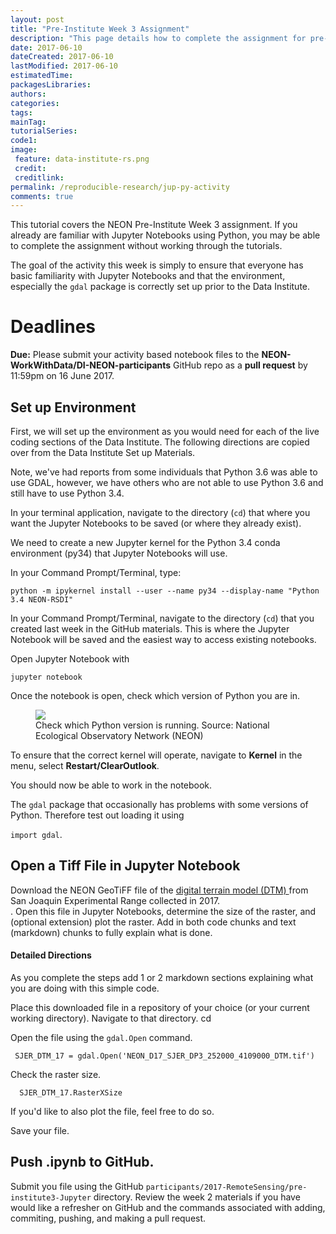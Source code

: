 ```yaml
---
layout: post
title: "Pre-Institute Week 3 Assignment"
description: "This page details how to complete the assignment for pre-Institute week 3."
date: 2017-06-10
dateCreated: 2017-06-10
lastModified: 2017-06-10
estimatedTime:
packagesLibraries:
authors:
categories:
tags:
mainTag: 
tutorialSeries: 
code1:
image:
 feature: data-institute-rs.png
 credit:
 creditlink:
permalink: /reproducible-research/jup-py-activity
comments: true
---
```



This tutorial covers the NEON Pre-Institute Week 3 assignment. If you already
are familiar with Jupyter Notebooks using Python, you may be able to complete the 
assignment without working through the tutorials. 

The goal of the activity this week is simply to ensure that everyone has basic
familiarity with Jupyter Notebooks and that the environment, especially the 
`gdal` package is correctly set up prior to the Data Institute.  

<div id="objectives" markdown="1">

# Deadlines
**Due:** Please submit your activity based notebook files to the
**NEON-WorkWithData/DI-NEON-participants** GitHub repo as a **pull request**
by 11:59pm on 16 June 2017.

</div>


## Set up Environment 

First, we will set up the environment as you would need for each of the live 
coding sections of the Data Institute. The following directions are copied over
from the Data Institute Set up Materials.

Note, we've had reports from some individuals that Python 3.6 was able to use 
GDAL, however, we have others who are not able to use Python 3.6 and still have 
to use Python 3.4.  

In your terminal application, navigate to the directory (`cd`) that where you
want the Jupyter Notebooks to be saved (or where they already exist). 

We need to create a new Jupyter kernel for the Python 3.4 conda environment 
(py34) that Jupyter Notebooks will use. 

In your Command Prompt/Terminal, type: 

`python -m ipykernel install --user --name py34 --display-name "Python 3.4 NEON-RSDI"`

In your Command Prompt/Terminal, navigate to the directory (`cd`) that you 
created last week in the GitHub materials. This is where the Jupyter Notebook 
will be saved and the easiest way to access existing notebooks. 

Open Jupyter Notebook with 

`jupyter notebook`

Once the notebook is open, check which version of Python you are in. 

 <figure>
	<a href="{{ site.baseurl }}/images/Python/setup/check-python-env.png">
	<img src="{{ site.baseurl }}/images/Python/setup/check-python-env.png"></a>
	<figcaption> Check which Python version is running. 
	Source: National Ecological Observatory Network (NEON)  
	</figcaption>
</figure>

To ensure that the correct kernel will operate, navigate to **Kernel** in the menu, 
select **Restart/ClearOutlook**. 

You should now be able to work in the notebook. 

The `gdal` package that occasionally has problems with some versions of Python. 
Therefore test out loading it using 

`import gdal`.  

## Open a Tiff File in Jupyter Notebook 

Download the NEON GeoTiFF file of the 
<a href="https://neondata.sharefile.com/d-s9297db4154a4dceb"> digital terrain model (DTM) </a> 
from San Joaquin Experimental Range collected in 2017.   
. 
Open this file in Jupyter Notebooks, determine the size of the raster, and 
(optional extension) plot the raster. Add in both code chunks and text (markdown) chunks
to fully explain what is done. 

#### Detailed Directions

As you complete the steps add 1 or 2 markdown sections explaining what you are 
doing with this simple code. 


Place this downloaded file in a repository of your choice (or your current 
working directory). Navigate to that directory. 
	 cd <file-path-here>

Open the file using the `gdal.Open` command.  

	 SJER_DTM_17 = gdal.Open('NEON_D17_SJER_DP3_252000_4109000_DTM.tif')

Check the raster size. 

	  SJER_DTM_17.RasterXSize

If you'd like to also plot the file, feel free to do so.  

Save your file. 


## Push .ipynb to GitHub.  

Submit you file using the GitHub `participants/2017-RemoteSensing/pre-institute3-Jupyter` 
directory. Review the week 2 materials if you have would like a refresher on 
GitHub and the commands associated with adding, commiting, pushing, and making 
a pull request. 


